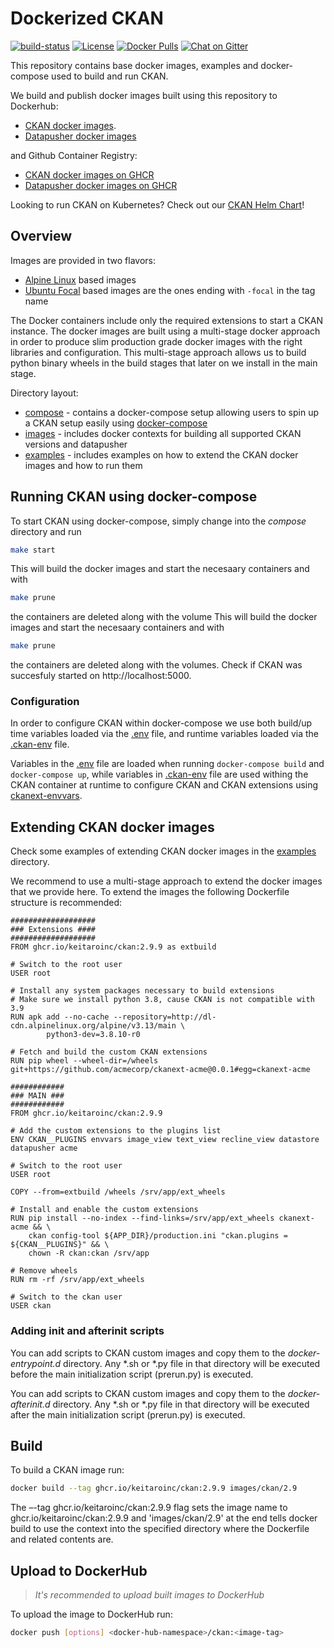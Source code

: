 # Dockerized CKAN 

[![build-status](https://github.com/keitaroinc/docker-ckan/workflows/Docker%20Image%20Build/badge.svg?branch=master)](https://github.com/keitaroinc/docker-ckan/actions) [![License][]][1] [![Docker Pulls][]][2] [![Chat on Gitter][]][3]
    
This repository contains base docker images, examples and docker-compose used to build and run CKAN. 

We build and publish docker images built using this repository to Dockerhub:
- [CKAN docker images](https://hub.docker.com/r/keitaro/ckan). 
- [Datapusher docker images](https://hub.docker.com/r/keitaro/ckan-datapusher)

and Github Container Registry:
- [CKAN docker images on GHCR](https://github.com/orgs/keitaroinc/packages/container/package/ckan)
- [Datapusher docker images on GHCR](https://github.com/orgs/keitaroinc/packages/container/package/datapusher)

Looking to run CKAN on Kubernetes? Check out our [CKAN Helm Chart](https://github.com/keitaroinc/ckan-helm)!

## Overview
Images are provided in two flavors:
- [Alpine Linux](https://alpinelinux.org/) based images
- [Ubuntu Focal](https://ubuntu.com/) based images are the ones ending with `-focal` in the tag name

The Docker containers include only the required extensions to start a CKAN instance. The docker images are built using a multi-stage docker approach in order to produce slim production grade docker images with the right libraries and configuration. This multi-stage approach allows us to build python binary wheels in the build stages that later on we install in the main stage.

Directory layout:
- [compose](./compose) - contains a docker-compose setup allowing users to spin up a CKAN setup easily using [docker-compose](https://docs.docker.com/compose/)
- [images](./images) - includes docker contexts for building all supported CKAN versions and datapusher
- [examples](./examples) - includes examples on how to extend the CKAN docker images and how to run them

## Running CKAN using docker-compose
To start CKAN using docker-compose, simply change into the *compose* directory and run
```sh
make start
```
This will build the docker images and start the necesaary containers and with
```sh
make prune
```
the containers are deleted along with the volume
This will build the docker images and start the necesaary containers and with
```sh
make prune
```
the containers are deleted along with the volumes.
Check if CKAN was succesfuly started on http://localhost:5000. 

### Configuration
In order to configure CKAN within docker-compose we use both build/up time variables loaded via the [.env](./compose/2.9/.env) file, and runtime variables loaded via the [.ckan-env](./compose/2.9/.ckan-env) file. 

Variables in the [.env](./compose/2.9/.env) file are loaded when running `docker-compose build` and `docker-compose up`, while variables in [.ckan-env](./compose/2.9/.ckan-env) file are used withing the CKAN container at runtime to configure CKAN and CKAN extensions using [ckanext-envvars](https://github.com/okfn/ckanext-envvars).

## Extending CKAN docker images
Check some examples of extending CKAN docker images in the [examples](./examples) directory.

We recommend to use a multi-stage approach to extend the docker images that we provide here. To extend the images the following Dockerfile structure is recommended:
```docker
###################
### Extensions ####
###################
FROM ghcr.io/keitaroinc/ckan:2.9.9 as extbuild

# Switch to the root user
USER root

# Install any system packages necessary to build extensions
# Make sure we install python 3.8, cause CKAN is not compatible with 3.9
RUN apk add --no-cache --repository=http://dl-cdn.alpinelinux.org/alpine/v3.13/main \
        python3-dev=3.8.10-r0 

# Fetch and build the custom CKAN extensions
RUN pip wheel --wheel-dir=/wheels git+https://github.com/acmecorp/ckanext-acme@0.0.1#egg=ckanext-acme

############
### MAIN ###
############
FROM ghcr.io/keitaroinc/ckan:2.9.9

# Add the custom extensions to the plugins list
ENV CKAN__PLUGINS envvars image_view text_view recline_view datastore datapusher acme

# Switch to the root user
USER root

COPY --from=extbuild /wheels /srv/app/ext_wheels

# Install and enable the custom extensions
RUN pip install --no-index --find-links=/srv/app/ext_wheels ckanext-acme && \
    ckan config-tool ${APP_DIR}/production.ini "ckan.plugins = ${CKAN__PLUGINS}" && \
    chown -R ckan:ckan /srv/app

# Remove wheels
RUN rm -rf /srv/app/ext_wheels

# Switch to the ckan user
USER ckan
```

### Adding init and afterinit scripts
You can add scripts to CKAN custom images and copy them to the *docker-entrypoint.d* directory. Any *.sh or *.py file in that directory will be executed before the main initialization script (prerun.py) is executed.

You can add scripts to CKAN custom images and copy them to the *docker-afterinit.d* directory. Any *.sh or *.py file in that directory will be executed after the main initialization script (prerun.py) is executed.

## Build
To build a CKAN image run:
```sh 
docker build --tag ghcr.io/keitaroinc/ckan:2.9.9 images/ckan/2.9
``` 
The –-tag ghcr.io/keitaroinc/ckan:2.9.9 flag sets the image name to ghcr.io/keitaroinc/ckan:2.9.9 and 'images/ckan/2.9'  at the end tells docker build to use the context into the specified directory where the Dockerfile and related contents are.

## Upload to DockerHub
>*It's recommended to upload built images to DockerHub* 

To upload the image to DockerHub run:

```sh 
docker push [options] <docker-hub-namespace>/ckan:<image-tag> 
```

  [License]: https://img.shields.io/badge/license-Apache--2.0-blue.svg?style=flat
  [1]: https://opensource.org/licenses/Apache-2.0
  [Docker Pulls]: https://img.shields.io/docker/pulls/keitaro/ckan.svg?style=flat
  [2]: https://hub.docker.com/r/keitaro/ckan
  [Chat on Gitter]: https://badges.gitter.im/gitterHQ/gitter.svg
  [3]: https://gitter.im/keitaroinc/docker-ckan
